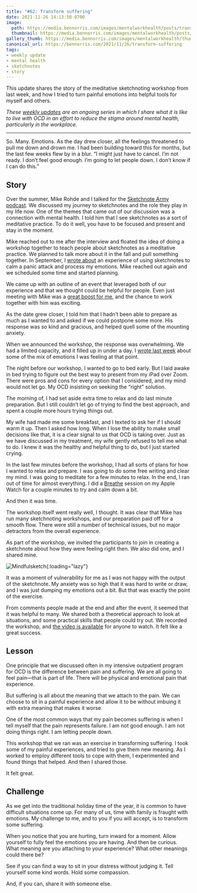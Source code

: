 ```yaml
---
title: "#62: Transform suffering"
date: 2021-11-26 14:13:50-0700
image: 
  path: https://media.bennorris.com/images/mentalworkhealth/posts/transform-suffering.jpg
  thumbnail: https://media.bennorris.com/images/mentalworkhealth/posts/thumbnails/transform-suffering.jpg
gallery_thumb: https://media.bennorris.com/images/mentalworkhealth/thumbs/transform-suffering.jpg
canonical_url: https://bennorris.com/2021/11/26/transform-suffering
tags:
- weekly update
- mental health
- sketchnotes
- story
---
```


This update shares the story of the meditative sketchnoting workshop from last week, and how I tried to turn painful emotions into helpful tools for myself and others.

_These [weekly updates](https://bennorris.com/tags/weekly-update/) are an ongoing series in which I share what it is like to live with OCD in an effort to reduce the stigma around mental health, particularly in the workplace._

***

So. Many. Emotions. As the day drew closer, all the feelings threatened to pull me down and drown me. I had been building toward this for months, but the last few weeks flew by in a blur. “I might just have to cancel. I’m not ready. I don’t feel good enough. I’m going to let people down. I don’t know if I can do this.”

## Story

Over the summer, Mike Rohde and I talked for the [Sketchnote Army podcast](https://sketchnotearmy.com/blog/2021/11/1/ben-norris). We discussed my journey to sketchnotes and the role they play in my life now. One of the themes that came out of our discussion was a connection with mental health. I told him that I see sketchnotes as a sort of meditative practice. To do it well, you have to be focused and present and stay in the moment.

Mike reached out to me after the interview and floated the idea of doing a workshop together to teach people about sketchnotes as a meditative practice. We planned to talk more about it in the fall and pull something together. In September, I [wrote about](https://bennorris.com/2021/09/03/meditative-sketchnoting) an experience of using sketchnotes to calm a panic attack and process my emotions. Mike reached out again and we scheduled some time and started planning.

We came up with an outline of an event that leveraged both of our experience and that we thought could be helpful for people. Even just meeting with Mike was a [great boost for me](https://bennorris.com/2021/10/22/impulse-control), and the chance to work together with him was exciting.

As the date grew closer, I told him that I hadn’t been able to prepare as much as I wanted to and asked if we could postpone some more. His response was so kind and gracious, and helped quell some of the mounting anxiety.

When we announced the workshop, the response was overwhelming. We had a limited capacity, and it filled up in under a day. I [wrote last week](https://bennorris.com/2021/11/19/emotional-processing-tool) about some of the mix of emotions I was feeling at that point.

The night before our workshop, I wanted to go to bed early. But I laid awake in bed trying to figure out the best way to present from my iPad over Zoom. There were pros and cons for every option that I considered, and my mind would not let go. My OCD insisting on seeking the “right” solution.

The morning of, I had set aside extra time to relax and do last minute preparation. But I still couldn’t let go of trying to find the best approach, and spent a couple more hours trying things out.

My wife had made me some breakfast, and I texted to ask her if I should warm it up. Then I asked how long. When I lose the ability to make small decisions like that, it is a clear signal to us that OCD is taking over. Just as we have discussed in my treatment, my wife gently refused to tell me what to do. I knew it was the healthy and helpful thing to do, but I just started crying.

In the last few minutes before the workshop, I had all sorts of plans for how I wanted to relax and prepare. I was going to do some free writing and clear my mind. I was going to meditate for a few minutes to relax. In the end, I ran out of time for almost everything. I did a [Breathe](https://support.apple.com/guide/watch/practice-mindfulness-apd371dfe3d7/watchos) session on my Apple Watch for a couple minutes to try and calm down a bit.

And then it was time.

The workshop itself went really well, I thought. It was clear that Mike has run many sketchnoting workshops, and our preparation paid off for a smooth flow. There were still a number of technical issues, but no major detractors from the overall experience.

As part of the workshop, we invited the participants to join in creating a sketchnote about how they were feeling right then. We also did one, and I shared mine.

![Mindfulsketch](https://media.bennorris.com/images/mentalworkhealth/posts/meditative-sketchnote-live-example.jpg){:loading="lazy"}

It was a moment of vulnerability for me as I was not happy with the output of the sketchnote. My anxiety was so high that it was hard to write or draw, and I was just dumping my emotions out a bit. But that was exactly the point of the exercise.

From comments people made at the end and after the event, it seemed that it was helpful to many. We shared both a theoretical approach to look at situations, and some practical skills that people could try out. We recorded the workshop, and [the video is available](https://bennorris.com/2021/11/19/meditative-sketchnotes-workshop) for anyone to watch. It felt like a great success.


## Lesson

One principle that we discussed often in my intensive outpatient program for OCD is the difference between pain and suffering. We are all going to feel pain—that is part of life. There will be physical and emotional pain that experience.

But suffering is all about the meaning that we attach to the pain. We can choose to sit in a painful experience and allow it to be without imbuing it with extra meaning that makes it worse.

One of the most common ways that my pain becomes suffering is when I tell myself that the pain represents failure. I am not good enough. I am not doing things right. I am letting people down.

This workshop that we ran was an exercise in transforming suffering. I took some of my painful experiences, and tried to give them new meaning. As I worked to employ different tools to cope with them, I experimented and found things that helped. And then I shared those.

It felt great.


## Challenge

As we get into the traditional holiday time of the year, it is common to have difficult situations come up. For many of us, time with family is fraught with emotions. My challenge to me, and to you if you will accept, is to transform some suffering.

When you notice that you are hurting, turn inward for a moment. Allow yourself to fully feel the emotions you are having. And then be curious. What meaning are you attaching to your experience? What other meanings could there be?

See if you can find a way to sit in your distress without judging it. Tell yourself some kind words. Hold some compassion.

And, if you can, share it with someone else.
